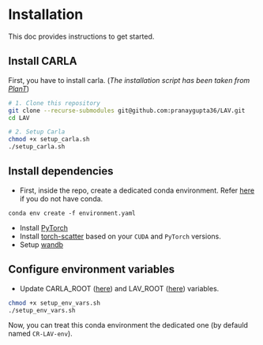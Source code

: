 # Installation

This doc provides instructions to get started.

## Install CARLA

First, you have to install carla. (*The installation script has been taken from [PlanT](https://github.com/autonomousvision/plant)*)

``` bash
# 1. Clone this repository
git clone --recurse-submodules git@github.com:pranaygupta36/LAV.git
cd LAV

# 2. Setup Carla
chmod +x setup_carla.sh
./setup_carla.sh
```

## Install dependencies
* First, inside the repo, create a dedicated conda environment. Refer [here](https://www.anaconda.com/products/individual#Downloads) if you do not have conda. 

```
conda env create -f environment.yaml 
```

* Install [PyTorch](https://pytorch.org/get-started/locally/)
* Install [torch-scatter](https://github.com/rusty1s/pytorch_scatter) based on your `CUDA` and `PyTorch` versions.
* Setup [wandb](https://docs.wandb.ai/quickstart)

## Configure environment variables

* Update CARLA_ROOT ([here](setup_env_vars.sh#L10)) and LAV_ROOT ([here](setup_env_vars.sh#L19)) variables.

``` bash
chmod +x setup_env_vars.sh
./setup_env_vars.sh
```

Now, you can treat this conda environment the dedicated one (by defauld named `CR-LAV-env`). 
